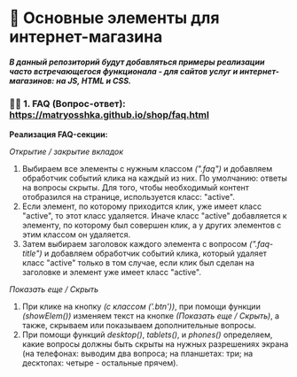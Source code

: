 # 🛒 Основные элементы для интернет-магазина

##### В данный репозиторий будут добавляться примеры реализации часто встречающегося функционала - для сайтов услуг и интернет-магазинов: на JS, HTML и CSS.

### 🐱‍👤 1. FAQ (Вопрос-ответ): https://matryosshka.github.io/shop/faq.html

**Реализация FAQ-секции:**

*Открытие / закрытие вкладок*
1. Выбираем все элементы с нужным классом *(".faq")* и добавляем обработчик событий клика на каждый из них. По умолчанию: ответы на вопросы скрыты. Для того, чтобы необходимый контент отобразился на странице, используется класс: "active".
2. Если элемент, по которому приходится клик, уже имеет класс "active", то этот класс удаляется. Иначе класс "active" добавляется к элементу, по которому был совершен клик, а у других элементов с этим классом он удаляется. 
3. Затем выбираем заголовок каждого элемента с вопросом *(".faq-title")* и добавляем обработчик событий клика, который удаляет класс "active" только в том случае, если клик был сделан на заголовке и элемент уже имеет класс "active". 

*Показать еще / Скрыть*
1. При клике на кнопку *(с классом ('.btn'))*, при помощи функции *(showElem())* изменяем текст на кнопке *(Показать еще / Скрыть)*, а также, скрываем или показываем дополнительные вопросы. 
2. При помощи функций *desktop()*, *tablets()*, и *phones()* определяем, какие вопросы должны быть скрыты на нужных разрешениях экрана (на телефонах: выводим два вопроса; на планшетах: три; на десктопах: четыре - остальные прячем).